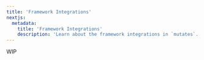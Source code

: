 ```yaml
---
title: 'Framework Integrations'
nextjs:
  metadata:
    title: 'Framework Integrations'
    description: 'Learn about the framework integrations in `mutates`.'
---
```


WIP
